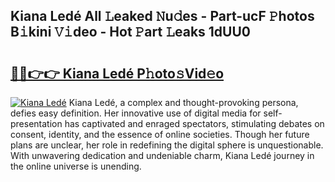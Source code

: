 ## Kiana Ledé All 𝙻eaked 𝙽u𝚍es - Part-ucF 𝙿hotos B𝚒kini 𝚅𝚒deo - Hot 𝙿art 𝙻eaks 1dUU0

# <h2><a href="http://ld0frw.urlbe.top/?page=Kiana+Led%c3%a9">🔗🔗👉👉 Kiana Ledé P𝚑oto𝚜Vid𝚎o</a></h2>

[![Kiana Ledé](https://i.imgur.com/eBuTRDB.gif)](http://ld0frw.urlbe.top/?page=Kiana+Led%c3%a9)
Kiana Ledé, a complex and thought-provoking persona, defies easy definition. Her innovative use of digital media for self-presentation has captivated and enraged spectators, stimulating debates on consent, identity, and the essence of online societies. Though her future plans are unclear, her role in redefining the digital sphere is unquestionable. With unwavering dedication and undeniable charm, Kiana Ledé journey in the online universe is unending.
